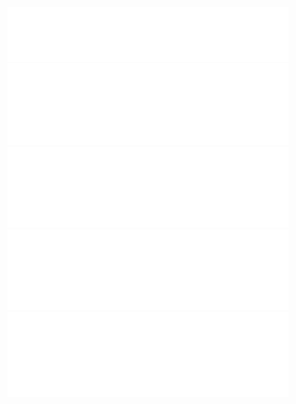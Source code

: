 <img src="header.svg">
<a href="#" width="100%">
<img src="lines-of-code.svg">
<img src="act-com.svg">
</a>
<img src="languages.svg">
<img src="issues-pulls.svg">

